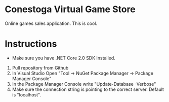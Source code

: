 # Conestoga Virtual Game Store
Online games sales application. This is cool.

# Instructions

* Make sure you have .NET Core 2.0 SDK Installed.

1. Pull repository from Github
2. In Visual Studio Open "Tool -> NuGet Package Manager -> Package Manager Console"
3. In the Package Manager Console write "Update-Database -Verbose"
4. Make sure the connection string is pointing to the correct server. Default is "localhost".